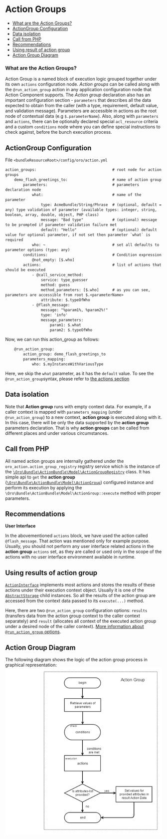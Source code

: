 # Action Groups

 * [What are the Action Groups?](#what-are-the-action-groups)
 * [ActionGroup Configuration](#actiongroup-configuration)
 * [Data isolation](#data-isolation)
 * [Call from PHP](#call-from-php)
 * [Recommendations](#recommendations)
 * [Using result of action group](#using-result-of-action-group)
 * [Action Group Diagram](#action-group-diagram)


### What are the Action Groups?

Action Group is a named block of execution logic grouped together under its own `actions` configuration node.
*Action groups* can be called along with the `@run_action_group` action in any application configuration node that Action Component supports.
The *Action group* declaration also has an important configuration section - `parameters` that describes all the data expected to obtain from the caller (with a type, requirement, default value, and validation message).
Parameters are accessible in actions as the root node of contextual data (e.g `$.parameterName`).
Also, along with `parameters` and `actions`, there can be optionally declared special `acl_resource` criteria and a custom `conditions` node where you can define special instructions to check against, before the bunch execution process.

## ActionGroup Configuration

File `<bundleResourceRoot>/config/oro/action.yml`

```
action_groups:                                  # root node for action groups
    demo_flash_greetings_to:                    # name of action group
        parameters:                             # parameters declaration node
            what:                               # name of the parameter
                type: AcmeBundle/String/Phrase  # (optional, default = any) type validation of parameter (available types: integer, string, boolean, array, double, object, PHP class)
                message: "Bad type"             # (optional) message to be prompted if parameter validation failure met
                default: "Hello"                # (optional) default value for optional parameter, if not set then parameter `what` is required
            who: ~                              # set all defaults to parameter options (type: any)
        conditions:                             # Condition expression
            @not_empty: [$.who]
        actions:                                # list of actions that should be executed
            - @call_service_method:
                service: type_guesser
                method: guess
                method_parameters: [$.who]      # as you can see, parameters are accessible from root $.<parameterName>
                attribute: $.typeOfWho
            - @flash_message:
                message: "%param1%, %param2%!"
                type: 'info'
                message_parameters:
                    param1: $.what
                    param2: $.typeOfWho
```

Now, we can run this action_group as follows:

```
    @run_action_group:
        action_group: demo_flash_greetings_to
        parameters_mapping:
            who: $.myInstanceWithVariousType
```
Here, we skip the `what` parameter, as it has the `default` value. 
To see the `@run_action_group`syntax, please refer to [the actions section](./actions.md#run-action-group-run_action_group)


## Data isolation

Note that **Action group** runs with empty context data. For example, if a caller context is mapped with `parameters_mapping` (under `@run_action_group`) to a new context, **action group** is executed along with it. In this case, there will be only the data supported by the **action group** parameters declaration.
That is why **action groups** can be called from different places and under various circumstances.

## Call from PHP

All named action groups are internally gathered under the `oro_action.action_group_registry` registry service which is the instance of the [`\Oro\Bundle\ActionBundle\Model\ActionGroupRegistry`](../../Model/ActionGroupRegistry.php) class. 
It has simple api to `get` the **action group** ([`\Oro\Bundle\ActionBundle\Model\ActionGroup`](../../Model/ActionGroup.php)) configured instance and perform its execution by applying the `\Oro\Bundle\ActionBundle\Model\ActionGroup::execute` method with proper parameters.

## Recommendations

**User Interface** 

In the abovementioned `actions` block, we have used the action called `@flash_message`. That action was mentioned only for example purpose.
Usually, you should not perform any user interface related actions in the **action group** `actions` set, as they are called or used only in the scope of the actions with no user interface environment available in runtime. 

## Using results of action group

[`ActionInterface`](/src/Oro/Component/Action/Action/ActionInterface.php) implements most actions and stores the results of these actions under their execution context object. Usually it is one of the [`AbstractStorage`](/src/Oro/Component/Action/Model/AbstractStorage.php) child instances. So all the results of the action group are accessed from the context data passed to its `execute(...)` method.

Here, there are two `@run_action_group` configuration options: `results` (transfers data from the action group context to the caller context separately) and `result` (allocates all context of the executed action group under a desired node of the caller context).
[More information about `@run_action_group` options](./actions.md#run-action-group-run_action_group).

## Action Group Diagram

The following diagram shows the logic of the action group process in graphical representation: ![Action Group Diagram](images/action_group.png)